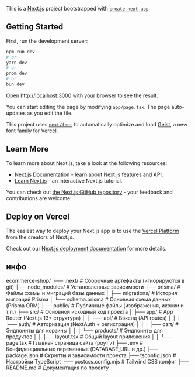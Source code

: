 This is a [Next.js](https://nextjs.org) project bootstrapped with [`create-next-app`](https://nextjs.org/docs/app/api-reference/cli/create-next-app).

## Getting Started

First, run the development server:

```bash
npm run dev
# or
yarn dev
# or
pnpm dev
# or
bun dev
```

Open [http://localhost:3000](http://localhost:3000) with your browser to see the result.

You can start editing the page by modifying `app/page.tsx`. The page auto-updates as you edit the file.

This project uses [`next/font`](https://nextjs.org/docs/app/building-your-application/optimizing/fonts) to automatically optimize and load [Geist](https://vercel.com/font), a new font family for Vercel.

## Learn More

To learn more about Next.js, take a look at the following resources:

- [Next.js Documentation](https://nextjs.org/docs) - learn about Next.js features and API.
- [Learn Next.js](https://nextjs.org/learn) - an interactive Next.js tutorial.

You can check out [the Next.js GitHub repository](https://github.com/vercel/next.js) - your feedback and contributions are welcome!

## Deploy on Vercel

The easiest way to deploy your Next.js app is to use the [Vercel Platform](https://vercel.com/new?utm_medium=default-template&filter=next.js&utm_source=create-next-app&utm_campaign=create-next-app-readme) from the creators of Next.js.

Check out our [Next.js deployment documentation](https://nextjs.org/docs/app/building-your-application/deploying) for more details.


## инфо

ecommerce-shop/
├── .next/                  # Сборочные артефакты (игнорируются в git)
├── node_modules/           # Установленные зависимости
├── prisma/                 # Файлы схемы и миграций базы данных
│   ├── migrations/         # История миграций Prisma
│   └── schema.prisma       # Основная схема данных (Prisma ORM)
├── public/                 # Публичные файлы (изображения, иконки и т.п.)
├── src/                    # Основной исходный код проекта
│   ├── app/                # App Router (Next.js 13+ структура)
│   │   ├── api/            # Бэкенд (API routes)
│   │   │   ├── auth/       # Авторизация (NextAuth + регистрация)
│   │   │   ├── cart/       # Эндпоинты для корзины
│   │   │   └── products/   # Эндпоинты для продуктов
│   │   ├── layout.tsx      # Общий layout приложения
│   │   └── page.tsx        # Главная страница сайта (роут `/`)
├── .env                    # Конфиденциальные переменные (DATABASE_URL и др.)
├── package.json            # Скрипты и зависимости проекта
├── tsconfig.json           # Настройки TypeScript
├── postcss.config.mjs      # Tailwind CSS конфиг
├── README.md               # Документация по проекту
